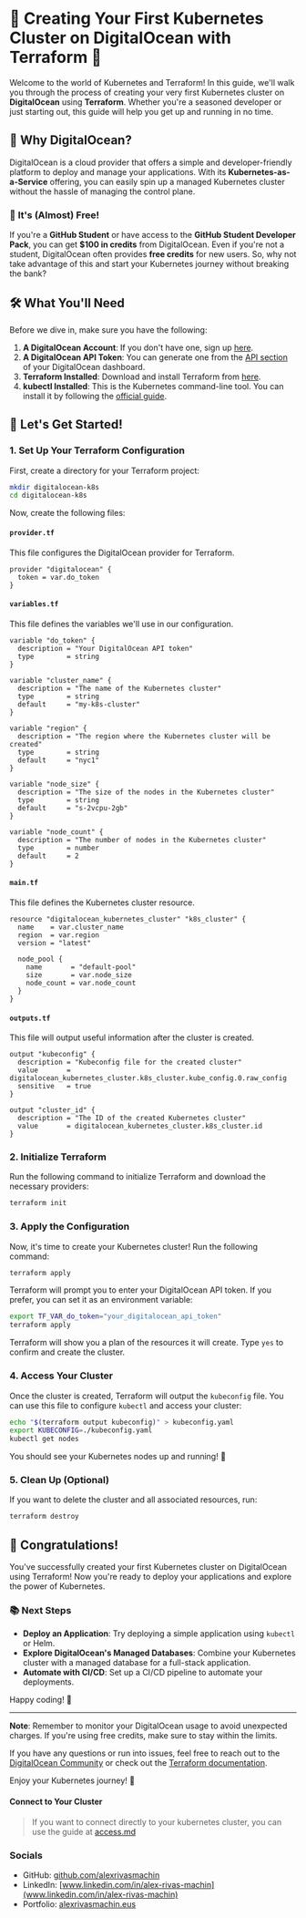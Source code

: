# 🌊 **Creating Your First Kubernetes Cluster on DigitalOcean with Terraform** 🚀

Welcome to the world of Kubernetes and Terraform! In this guide, we'll walk you through the process of creating your very first Kubernetes cluster on **DigitalOcean** using **Terraform**. Whether you're a seasoned developer or just starting out, this guide will help you get up and running in no time.

## 🎁 **Why DigitalOcean?**

DigitalOcean is a cloud provider that offers a simple and developer-friendly platform to deploy and manage your applications. With its **Kubernetes-as-a-Service** offering, you can easily spin up a managed Kubernetes cluster without the hassle of managing the control plane.

### 💸 **It's (Almost) Free!**

If you're a **GitHub Student** or have access to the **GitHub Student Developer Pack**, you can get **$100 in credits** from DigitalOcean. Even if you're not a student, DigitalOcean often provides **free credits** for new users. So, why not take advantage of this and start your Kubernetes journey without breaking the bank?

## 🛠️ **What You'll Need**

Before we dive in, make sure you have the following:

1. **A DigitalOcean Account**: If you don't have one, sign up [here](https://cloud.digitalocean.com/registrations/new).
2. **A DigitalOcean API Token**: You can generate one from the [API section](https://cloud.digitalocean.com/account/api/tokens) of your DigitalOcean dashboard.
3. **Terraform Installed**: Download and install Terraform from [here](https://www.terraform.io/downloads.html).
4. **kubectl Installed**: This is the Kubernetes command-line tool. You can install it by following the [official guide](https://kubernetes.io/docs/tasks/tools/install-kubectl/).

## 🚀 **Let's Get Started!**

### 1. **Set Up Your Terraform Configuration**

First, create a directory for your Terraform project:

```bash
mkdir digitalocean-k8s
cd digitalocean-k8s
```

Now, create the following files:

#### **`provider.tf`**

This file configures the DigitalOcean provider for Terraform.

```hcl
provider "digitalocean" {
  token = var.do_token
}
```

#### **`variables.tf`**

This file defines the variables we'll use in our configuration.

```hcl
variable "do_token" {
  description = "Your DigitalOcean API token"
  type        = string
}

variable "cluster_name" {
  description = "The name of the Kubernetes cluster"
  type        = string
  default     = "my-k8s-cluster"
}

variable "region" {
  description = "The region where the Kubernetes cluster will be created"
  type        = string
  default     = "nyc1"
}

variable "node_size" {
  description = "The size of the nodes in the Kubernetes cluster"
  type        = string
  default     = "s-2vcpu-2gb"
}

variable "node_count" {
  description = "The number of nodes in the Kubernetes cluster"
  type        = number
  default     = 2
}
```

#### **`main.tf`**

This file defines the Kubernetes cluster resource.

```hcl
resource "digitalocean_kubernetes_cluster" "k8s_cluster" {
  name    = var.cluster_name
  region  = var.region
  version = "latest"

  node_pool {
    name       = "default-pool"
    size       = var.node_size
    node_count = var.node_count
  }
}
```

#### **`outputs.tf`**

This file will output useful information after the cluster is created.

```hcl
output "kubeconfig" {
  description = "Kubeconfig file for the created cluster"
  value       = digitalocean_kubernetes_cluster.k8s_cluster.kube_config.0.raw_config
  sensitive   = true
}

output "cluster_id" {
  description = "The ID of the created Kubernetes cluster"
  value       = digitalocean_kubernetes_cluster.k8s_cluster.id
}
```

### 2. **Initialize Terraform**

Run the following command to initialize Terraform and download the necessary providers:

```bash
terraform init
```

### 3. **Apply the Configuration**

Now, it's time to create your Kubernetes cluster! Run the following command:

```bash
terraform apply
```

Terraform will prompt you to enter your DigitalOcean API token. If you prefer, you can set it as an environment variable:

```bash
export TF_VAR_do_token="your_digitalocean_api_token"
terraform apply
```

Terraform will show you a plan of the resources it will create. Type `yes` to confirm and create the cluster.

### 4. **Access Your Cluster**

Once the cluster is created, Terraform will output the `kubeconfig` file. You can use this file to configure `kubectl` and access your cluster:

```bash
echo "$(terraform output kubeconfig)" > kubeconfig.yaml
export KUBECONFIG=./kubeconfig.yaml
kubectl get nodes
```

You should see your Kubernetes nodes up and running! 🎉

### 5. **Clean Up (Optional)**

If you want to delete the cluster and all associated resources, run:

```bash
terraform destroy
```

## 🎉 **Congratulations!**

You've successfully created your first Kubernetes cluster on DigitalOcean using Terraform! Now you're ready to deploy your applications and explore the power of Kubernetes.

### 📚 **Next Steps**

- **Deploy an Application**: Try deploying a simple application using `kubectl` or Helm.
- **Explore DigitalOcean's Managed Databases**: Combine your Kubernetes cluster with a managed database for a full-stack application.
- **Automate with CI/CD**: Set up a CI/CD pipeline to automate your deployments.

Happy coding! 🚀

---

**Note**: Remember to monitor your DigitalOcean usage to avoid unexpected charges. If you're using free credits, make sure to stay within the limits.

If you have any questions or run into issues, feel free to reach out to the [DigitalOcean Community](https://www.digitalocean.com/community) or check out the [Terraform documentation](https://www.terraform.io/docs/index.html).

Enjoy your Kubernetes journey! 🌊

#### Connect to Your Cluster 
> If you want to connect directly to your kubernetes cluster, you can use the guide at [access.md](access.md)

### Socials
+ GitHub: [github.com/alexrivasmachin](github.com/alexrivasmachin)
+ LinkedIn: [www.linkedin.com/in/alex-rivas-machin](www.linkedin.com/in/alex-rivas-machin)
+ Portfolio: [alexrivasmachin.eus](alexrivasmachin.eus)